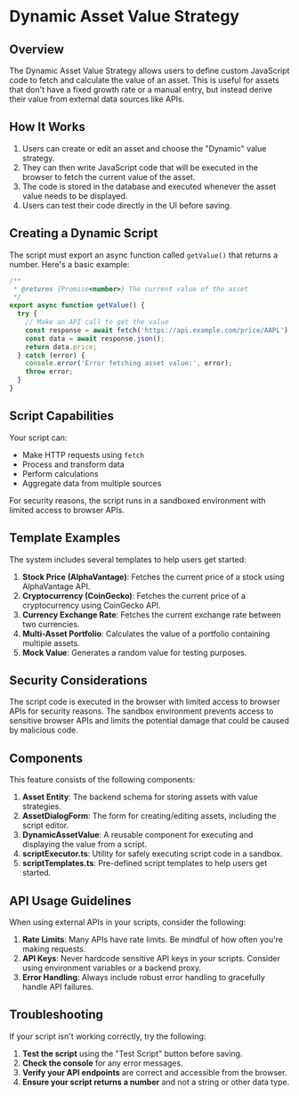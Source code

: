 # Dynamic Asset Value Strategy

## Overview

The Dynamic Asset Value Strategy allows users to define custom JavaScript code to fetch and calculate the value of an asset. This is useful for assets that don't have a fixed growth rate or a manual entry, but instead derive their value from external data sources like APIs.

## How It Works

1. Users can create or edit an asset and choose the "Dynamic" value strategy.
2. They can then write JavaScript code that will be executed in the browser to fetch the current value of the asset.
3. The code is stored in the database and executed whenever the asset value needs to be displayed.
4. Users can test their code directly in the UI before saving.

## Creating a Dynamic Script

The script must export an async function called `getValue()` that returns a number. Here's a basic example:

```javascript
/**
 * @returns {Promise<number>} The current value of the asset
 */
export async function getValue() {
  try {
    // Make an API call to get the value
    const response = await fetch('https://api.example.com/price/AAPL');
    const data = await response.json();
    return data.price;
  } catch (error) {
    console.error('Error fetching asset value:', error);
    throw error;
  }
}
```

## Script Capabilities

Your script can:

- Make HTTP requests using `fetch`
- Process and transform data
- Perform calculations
- Aggregate data from multiple sources

For security reasons, the script runs in a sandboxed environment with limited access to browser APIs.

## Template Examples

The system includes several templates to help users get started:

1. **Stock Price (AlphaVantage)**: Fetches the current price of a stock using AlphaVantage API.
2. **Cryptocurrency (CoinGecko)**: Fetches the current price of a cryptocurrency using CoinGecko API.
3. **Currency Exchange Rate**: Fetches the current exchange rate between two currencies.
4. **Multi-Asset Portfolio**: Calculates the value of a portfolio containing multiple assets.
5. **Mock Value**: Generates a random value for testing purposes.

## Security Considerations

The script code is executed in the browser with limited access to browser APIs for security reasons. The sandbox environment prevents access to sensitive browser APIs and limits the potential damage that could be caused by malicious code.

## Components

This feature consists of the following components:

1. **Asset Entity**: The backend schema for storing assets with value strategies.
2. **AssetDialogForm**: The form for creating/editing assets, including the script editor.
3. **DynamicAssetValue**: A reusable component for executing and displaying the value from a script.
4. **scriptExecutor.ts**: Utility for safely executing script code in a sandbox.
5. **scriptTemplates.ts**: Pre-defined script templates to help users get started.

## API Usage Guidelines

When using external APIs in your scripts, consider the following:

1. **Rate Limits**: Many APIs have rate limits. Be mindful of how often you're making requests.
2. **API Keys**: Never hardcode sensitive API keys in your scripts. Consider using environment variables or a backend proxy.
3. **Error Handling**: Always include robust error handling to gracefully handle API failures.

## Troubleshooting

If your script isn't working correctly, try the following:

1. **Test the script** using the "Test Script" button before saving.
2. **Check the console** for any error messages.
3. **Verify your API endpoints** are correct and accessible from the browser.
4. **Ensure your script returns a number** and not a string or other data type.
